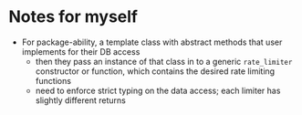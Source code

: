# Notes for myself

- For package-ability, a template class with abstract methods that user implements for their DB access
  - then they pass an instance of that class in to a generic `rate_limiter` constructor or function, which contains the desired rate limiting functions 
  - need to enforce strict typing on the data access; each limiter has slightly different returns
